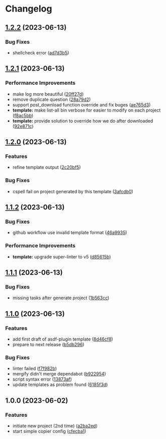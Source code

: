 # Changelog

## [1.2.2](https://github.com/kc-workspace/asdf-plugin-template/compare/v1.2.1...v1.2.2) (2023-06-13)


### Bug Fixes

* shellcheck error ([ad7d3b5](https://github.com/kc-workspace/asdf-plugin-template/commit/ad7d3b5c7be6db8a766326d67f1e2d3a744bcaee))

## [1.2.1](https://github.com/kc-workspace/asdf-plugin-template/compare/v1.2.0...v1.2.1) (2023-06-13)


### Performance Improvements

* make log more beautiful ([20ff27d](https://github.com/kc-workspace/asdf-plugin-template/commit/20ff27d305ffa9d9df8a5d7ca8754d7573421661))
* remove duplicate question ([28a79d2](https://github.com/kc-workspace/asdf-plugin-template/commit/28a79d2e74748e9758d8d8fe4d132d1831925f37))
* support post_download function override and fix buges ([ae765d3](https://github.com/kc-workspace/asdf-plugin-template/commit/ae765d37e9b6e37ef01484a4d88a8f056f8f528e))
* **template:** make list-all bin verbose for easier to modify on each project ([f8ac5bb](https://github.com/kc-workspace/asdf-plugin-template/commit/f8ac5bb1834868b30f3eaa349012c0330b886165))
* **template:** provide solution to override how we do after downloaded ([92e871c](https://github.com/kc-workspace/asdf-plugin-template/commit/92e871c0010bae65ed399d7d518fc3d4b886cbc4))

## [1.2.0](https://github.com/kc-workspace/asdf-plugin-template/compare/v1.1.2...v1.2.0) (2023-06-13)


### Features

* refine template output ([2c20bf5](https://github.com/kc-workspace/asdf-plugin-template/commit/2c20bf5b20e138eba876590bbca70584e1589dc6))


### Bug Fixes

* cspell fail on project generated by this template ([3afcdb0](https://github.com/kc-workspace/asdf-plugin-template/commit/3afcdb0fbbbbf8b70137afe33ff402c3c1a6ff1f))

## [1.1.2](https://github.com/kc-workspace/asdf-plugin-template/compare/v1.1.1...v1.1.2) (2023-06-13)


### Bug Fixes

* github workflow use invalid template format ([46a9935](https://github.com/kc-workspace/asdf-plugin-template/commit/46a993512d39c6b0ff8cfbeda5e10211aa27c541))


### Performance Improvements

* **template:** upgrade super-linter to v5 ([d85615b](https://github.com/kc-workspace/asdf-plugin-template/commit/d85615b69667bc21b5eb4794084d6fef21b741df))

## [1.1.1](https://github.com/kc-workspace/asdf-plugin-template/compare/v1.1.0...v1.1.1) (2023-06-13)


### Bug Fixes

* missing tasks after generate project ([1b563cc](https://github.com/kc-workspace/asdf-plugin-template/commit/1b563ccc2c6cbf70ba84377d99821f13eff2ce7c))

## [1.1.0](https://github.com/kc-workspace/asdf-plugin-template/compare/v1.0.0...v1.1.0) (2023-06-13)


### Features

* add first draft of asdf-plugin template ([8d46cf8](https://github.com/kc-workspace/asdf-plugin-template/commit/8d46cf8f53086ef6d4db1d49737479625fb1b541))
* prepare to next release ([b5db296](https://github.com/kc-workspace/asdf-plugin-template/commit/b5db296b190533bdadbe4c04f2befd65fbab0d20))


### Bug Fixes

* linter failed ([f7f982b](https://github.com/kc-workspace/asdf-plugin-template/commit/f7f982b7bf8d76c940dc248b50fd879e0846b5b6))
* mergify didn't merge dependabot ([b922954](https://github.com/kc-workspace/asdf-plugin-template/commit/b922954c61ace94e5552699e0c10182243a763ce))
* script syntax error ([13873af](https://github.com/kc-workspace/asdf-plugin-template/commit/13873af5d95a3621dba1d20418b05fd3fa543eb9))
* update templates as problem found ([6185f3d](https://github.com/kc-workspace/asdf-plugin-template/commit/6185f3d2ebb5f1eae0328101c81bf7f64c68d76f))

## 1.0.0 (2023-06-02)


### Features

* initiate new project (2nd time) ([a2ba2ed](https://github.com/kc-workspace/asdf-plugin-template/commit/a2ba2ed2b07eb5f75118ec8b2c88f012b70252dc))
* start simple copier config ([cfecba1](https://github.com/kc-workspace/asdf-plugin-template/commit/cfecba1938a48de2592142c9073aaa14e76b44ea))
